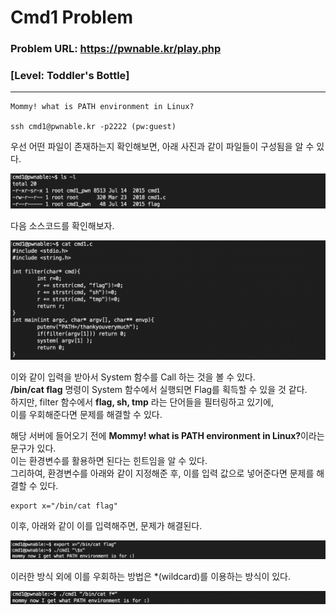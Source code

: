 # Cmd1 Problem      
     
### Problem URL: <https://pwnable.kr/play.php> <br> 
### [Level: Toddler's Bottle]       

<hr/> 

```    
Mommy! what is PATH environment in Linux?

ssh cmd1@pwnable.kr -p2222 (pw:guest)   
```   

우선 어떤 파일이 존재하는지 확인해보면, 아래 사진과 같이 파일들이 구성됨을 알 수 있다.    

<img src="./image/1.png"/>
    
다음 소스코드를 확인해보자.   
    
<img src="./image/2.png"/>   
    
이와 같이 입력을 받아서 System 함수를 Call 하는 것을 볼 수 있다.  
<strong>/bin/cat flag</strong> 명령이 System 함수에서 실행되면 Flag를 획득할 수 있을 것 같다.    
하지만, filter 함수에서 <strong>flag, sh, tmp</strong> 라는 단어들을 필터링하고 있기에,    
이를 우회해준다면 문제를 해결할 수 있다.   
    
해당 서버에 들어오기 전에 <strong>Mommy! what is PATH environment in Linux?</strong>이라는 문구가 있다.   
이는 환경변수를 활용하면 된다는 힌트임을 알 수 있다.   
그리하여, 환경변수를 아래와 같이 지정해준 후, 이를 입력 값으로 넣어준다면 문제를 해결할 수 있다.   
```    
export x="/bin/cat flag"
```     
    
이후, 아래와 같이 이를 입력해주면, 문제가 해결된다.    
    
<img src="./image/4.png"/>   
    
이러한 방식 외에 이를 우회하는 방법은 *(wildcard)를 이용하는 방식이 있다.  
     
<img src="./image/3.png"/>   
    

